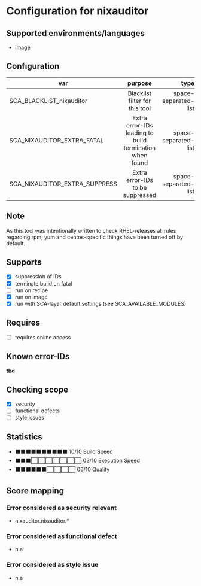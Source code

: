 # Configuration for nixauditor

## Supported environments/languages

* image

## Configuration

| var | purpose | type | default |
| ------------- |:-------------:| -----:| -----:
| SCA_BLACKLIST_nixauditor | Blacklist filter for this tool | space-separated-list | ""
| SCA_NIXAUDITOR_EXTRA_FATAL | Extra error-IDs leading to build termination when found | space-separated-list | ""
| SCA_NIXAUDITOR_EXTRA_SUPPRESS | Extra error-IDs to be suppressed | space-separated-list | ""

## Note

As this tool was intentionally written to check RHEL-releases all rules regarding rpm, yum and centos-specific things have been turned off by default.

## Supports

* [x] suppression of IDs
* [x] terminate build on fatal
* [ ] run on recipe
* [x] run on image
* [x] run with SCA-layer default settings (see SCA_AVAILABLE_MODULES)

## Requires

* [ ] requires online access

## Known error-IDs

__tbd__

## Checking scope

* [x] security
* [ ] functional defects
* [ ] style issues

## Statistics

* ⬛⬛⬛⬛⬛⬛⬛⬛⬛⬛ 10/10 Build Speed
* ⬛⬛⬛⬜⬜⬜⬜⬜⬜⬜ 03/10 Execution Speed
* ⬛⬛⬛⬛⬛⬛⬜⬜⬜⬜ 06/10 Quality

## Score mapping

### Error considered as security relevant

* nixauditor.nixauditor.*

### Error considered as functional defect

* n.a

### Error considered as style issue

* n.a
